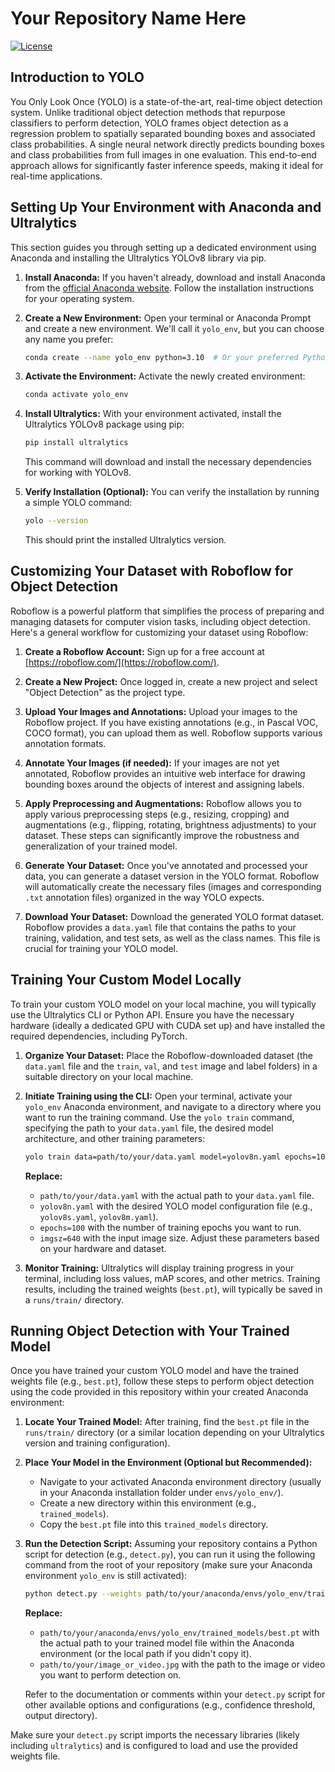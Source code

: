 # Your Repository Name Here

[![License](https://img.shields.io/badge/License-MIT-yellow.svg)](https://opensource.org/licenses/MIT)

## Introduction to YOLO

You Only Look Once (YOLO) is a state-of-the-art, real-time object detection system. Unlike traditional object detection methods that repurpose classifiers to perform detection, YOLO frames object detection as a regression problem to spatially separated bounding boxes and associated class probabilities. A single neural network directly predicts bounding boxes and class probabilities from full images in one evaluation. This end-to-end approach allows for significantly faster inference speeds, making it ideal for real-time applications.

## Setting Up Your Environment with Anaconda and Ultralytics

This section guides you through setting up a dedicated environment using Anaconda and installing the Ultralytics YOLOv8 library via pip.

1.  **Install Anaconda:** If you haven't already, download and install Anaconda from the [official Anaconda website](https://www.anaconda.com/download/). Follow the installation instructions for your operating system.

2.  **Create a New Environment:** Open your terminal or Anaconda Prompt and create a new environment. We'll call it `yolo_env`, but you can choose any name you prefer:

    ```bash
    conda create --name yolo_env python=3.10  # Or your preferred Python version
    ```

3.  **Activate the Environment:** Activate the newly created environment:

    ```bash
    conda activate yolo_env
    ```

4.  **Install Ultralytics:** With your environment activated, install the Ultralytics YOLOv8 package using pip:

    ```bash
    pip install ultralytics
    ```

    This command will download and install the necessary dependencies for working with YOLOv8.

5.  **Verify Installation (Optional):** You can verify the installation by running a simple YOLO command:

    ```bash
    yolo --version
    ```

    This should print the installed Ultralytics version.

## Customizing Your Dataset with Roboflow for Object Detection

Roboflow is a powerful platform that simplifies the process of preparing and managing datasets for computer vision tasks, including object detection. Here's a general workflow for customizing your dataset using Roboflow:

1.  **Create a Roboflow Account:** Sign up for a free account at [https://roboflow.com/](https://roboflow.com/).

2.  **Create a New Project:** Once logged in, create a new project and select "Object Detection" as the project type.

3.  **Upload Your Images and Annotations:** Upload your images to the Roboflow project. If you have existing annotations (e.g., in Pascal VOC, COCO format), you can upload them as well. Roboflow supports various annotation formats.

4.  **Annotate Your Images (if needed):** If your images are not yet annotated, Roboflow provides an intuitive web interface for drawing bounding boxes around the objects of interest and assigning labels.

5.  **Apply Preprocessing and Augmentations:** Roboflow allows you to apply various preprocessing steps (e.g., resizing, cropping) and augmentations (e.g., flipping, rotating, brightness adjustments) to your dataset. These steps can significantly improve the robustness and generalization of your trained model.

6.  **Generate Your Dataset:** Once you've annotated and processed your data, you can generate a dataset version in the YOLO format. Roboflow will automatically create the necessary files (images and corresponding `.txt` annotation files) organized in the way YOLO expects.

7.  **Download Your Dataset:** Download the generated YOLO format dataset. Roboflow provides a `data.yaml` file that contains the paths to your training, validation, and test sets, as well as the class names. This file is crucial for training your YOLO model.

## Training Your Custom Model Locally

To train your custom YOLO model on your local machine, you will typically use the Ultralytics CLI or Python API. Ensure you have the necessary hardware (ideally a dedicated GPU with CUDA set up) and have installed the required dependencies, including PyTorch.

1.  **Organize Your Dataset:** Place the Roboflow-downloaded dataset (the `data.yaml` file and the `train`, `val`, and `test` image and label folders) in a suitable directory on your local machine.

2.  **Initiate Training using the CLI:** Open your terminal, activate your `yolo_env` Anaconda environment, and navigate to a directory where you want to run the training command. Use the `yolo train` command, specifying the path to your `data.yaml` file, the desired model architecture, and other training parameters:

    ```bash
    yolo train data=path/to/your/data.yaml model=yolov8n.yaml epochs=100 imgsz=640
    ```

    **Replace:**
    * `path/to/your/data.yaml` with the actual path to your `data.yaml` file.
    * `yolov8n.yaml` with the desired YOLO model configuration file (e.g., `yolov8s.yaml`, `yolov8m.yaml`).
    * `epochs=100` with the number of training epochs you want to run.
    * `imgsz=640` with the input image size. Adjust these parameters based on your hardware and dataset.

3.  **Monitor Training:** Ultralytics will display training progress in your terminal, including loss values, mAP scores, and other metrics. Training results, including the trained weights (`best.pt`), will typically be saved in a `runs/train/` directory.

## Running Object Detection with Your Trained Model

Once you have trained your custom YOLO model and have the trained weights file (e.g., `best.pt`), follow these steps to perform object detection using the code provided in this repository within your created Anaconda environment:

1.  **Locate Your Trained Model:** After training, find the `best.pt` file in the `runs/train/` directory (or a similar location depending on your Ultralytics version and training configuration).

2.  **Place Your Model in the Environment (Optional but Recommended):**
    * Navigate to your activated Anaconda environment directory (usually in your Anaconda installation folder under `envs/yolo_env/`).
    * Create a new directory within this environment (e.g., `trained_models`).
    * Copy the `best.pt` file into this `trained_models` directory.

3.  **Run the Detection Script:** Assuming your repository contains a Python script for detection (e.g., `detect.py`), you can run it using the following command from the root of your repository (make sure your Anaconda environment `yolo_env` is still activated):

    ```bash
    python detect.py --weights path/to/your/anaconda/envs/yolo_env/trained_models/best.pt --source path/to/your/image_or_video.jpg
    ```

    **Replace:**
    * `path/to/your/anaconda/envs/yolo_env/trained_models/best.pt` with the actual path to your trained model file within the Anaconda environment (or the local path if you didn't copy it).
    * `path/to/your/image_or_video.jpg` with the path to the image or video you want to perform detection on.

    Refer to the documentation or comments within your `detect.py` script for other available options and configurations (e.g., confidence threshold, output directory).

Make sure your `detect.py` script imports the necessary libraries (likely including `ultralytics`) and is configured to load and use the provided weights file.
